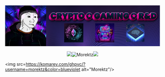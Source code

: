 [![](imgs/p.png)](https://www.bit.ly/morektz)

<p style="text-align: center;">

<p align="center">
  <img src=/imgs/mm.gif/><img src=https://github-readme-stats.vercel.app/api?username=morektz&show_icons=true&theme=radical alt="Morektz"/><img src=/imgs/mm.gif/>

  <img src=https://komarev.com/ghpvc/?username=morektz&color=blueviolet alt="Morektz"/>
  
</p>
